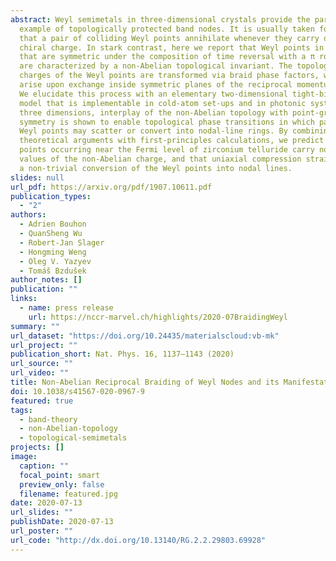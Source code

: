 ```yaml
---
abstract: Weyl semimetals in three-dimensional crystals provide the paradigm
  example of topologically protected band nodes. It is usually taken for granted
  that a pair of colliding Weyl points annihilate whenever they carry opposite
  chiral charge. In stark contrast, here we report that Weyl points in systems
  that are symmetric under the composition of time reversal with a π rotation
  are characterized by a non-Abelian topological invariant. The topological
  charges of the Weyl points are transformed via braid phase factors, which
  arise upon exchange inside symmetric planes of the reciprocal momentum space.
  We elucidate this process with an elementary two-dimensional tight-binding
  model that is implementable in cold-atom set-ups and in photonic systems. In
  three dimensions, interplay of the non-Abelian topology with point-group
  symmetry is shown to enable topological phase transitions in which pairs of
  Weyl points may scatter or convert into nodal-line rings. By combining our
  theoretical arguments with first-principles calculations, we predict that Weyl
  points occurring near the Fermi level of zirconium telluride carry non-trivial
  values of the non-Abelian charge, and that uniaxial compression strain drives
  a non-trivial conversion of the Weyl points into nodal lines.
slides: null
url_pdf: https://arxiv.org/pdf/1907.10611.pdf
publication_types:
  - "2"
authors:
  - Adrien Bouhon
  - QuanSheng Wu
  - Robert-Jan Slager
  - Hongming Weng
  - Oleg V. Yazyev
  - Tomáš Bzdušek
author_notes: []
publication: ""
links:
  - name: press release
    url: https://nccr-marvel.ch/highlights/2020-07BraidingWeyl
summary: ""
url_dataset: "https://doi.org/10.24435/materialscloud:vb-mk"
url_project: ""
publication_short: Nat. Phys. 16, 1137—1143 (2020)
url_source: ""
url_video: ""
title: Non-Abelian Reciprocal Braiding of Weyl Nodes and its Manifestations in ZrTe
doi: 10.1038/s41567-020-0967-9
featured: true
tags:
  - band-theory
  - non-Abelian-topology
  - topological-semimetals
projects: []
image:
  caption: ""
  focal_point: smart
  preview_only: false
  filename: featured.jpg
date: 2020-07-13
url_slides: ""
publishDate: 2020-07-13
url_poster: ""
url_code: "http://dx.doi.org/10.13140/RG.2.2.29803.69928"
---
```

